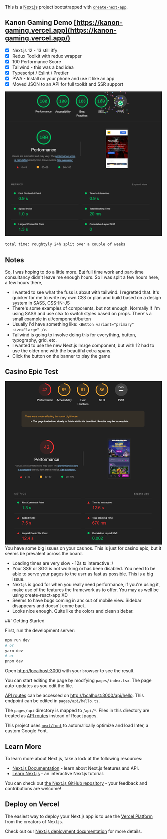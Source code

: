 This is a [Next.js](https://nextjs.org/) project bootstrapped with [`create-next-app`](https://github.com/vercel/next.js/tree/canary/packages/create-next-app).

## Kanon Gaming Demo [https://kanon-gaming.vercel.app](https://kanon-gaming.vercel.app/)

- [x] Next.js 12 - 13 still iffy
- [x] Redux Toolkit with redux wrapper
- [x] 100 Performance Score
- [x] Tailwind - this was a bad idea
- [x] Typescript / Eslint / Prettier
- [x] PWA - Install on your phone and use it like an app
- [x] Moved JSON to an API for full toolkit and SSR support

![Lighthouse Score](/public/stats/lighthouse.png)

```bash
total time: roughtyly 24h split over a couple of weeks
```
## Notes
So, I was hoping to do a little more. But full time work and part-time consultancy didn't leave me enough hours. So I was split a few hours here, a few hours there,

- I wanted to see what the fuss is about with tailwind. I regretted that. It's quicker for me to write my own CSS or plan and build based on a design system in SASS, CSS-IN-JS
- There's some examples of components, but not enough. Normally if I'm using SASS and use clsx to switch styles based on props. There's a small example in ui/component/button
- Usually i'd have something like: ```<Button variant="primary" size="large" />```.
- Tailwind is going to involve doing this for everything, button, typography, grid, etc.
- I wanted to use the new Next.js Image component, but with 12 had to use the older one with the beautiful extra spans.
- Click the button on the banner to play the game
## Casino Epic Test
![Lighthouse Score](/public/stats/casinoepic.png)
You have some big issues on your casinos. This is just for casino epic, but it seems be prevalent across the board.
- Loading times are very slow - 12s to interactive :/
- Your SSR or SGG is not working or has been disabled. You need to be able to serve your pages to the user as fast as possible. This is a big issue.
- Next.js is good for when you really need performance, if you're using it, make use of the features the framework as to offer. You may as well be using create-react-app XD
- Seems to have bugs coming in and out of mobile view. Sidebar disappears and doesn't come back.
- Looks nice enough. Quite like the colors and clean sidebar.

##` Getting Started

First, run the development server:

```bash
npm run dev
# or
yarn dev
# or
pnpm dev
```

Open [http://localhost:3000](http://localhost:3000) with your browser to see the result.

You can start editing the page by modifying `pages/index.tsx`. The page auto-updates as you edit the file.

[API routes](https://nextjs.org/docs/api-routes/introduction) can be accessed on [http://localhost:3000/api/hello](http://localhost:3000/api/hello). This endpoint can be edited in `pages/api/hello.ts`.

The `pages/api` directory is mapped to `/api/*`. Files in this directory are treated as [API routes](https://nextjs.org/docs/api-routes/introduction) instead of React pages.

This project uses [`next/font`](https://nextjs.org/docs/basic-features/font-optimization) to automatically optimize and load Inter, a custom Google Font.

## Learn More

To learn more about Next.js, take a look at the following resources:

- [Next.js Documentation](https://nextjs.org/docs) - learn about Next.js features and API.
- [Learn Next.js](https://nextjs.org/learn) - an interactive Next.js tutorial.

You can check out [the Next.js GitHub repository](https://github.com/vercel/next.js/) - your feedback and contributions are welcome!

## Deploy on Vercel

The easiest way to deploy your Next.js app is to use the [Vercel Platform](https://vercel.com/new?utm_medium=default-template&filter=next.js&utm_source=create-next-app&utm_campaign=create-next-app-readme) from the creators of Next.js.

Check out our [Next.js deployment documentation](https://nextjs.org/docs/deployment) for more details.
